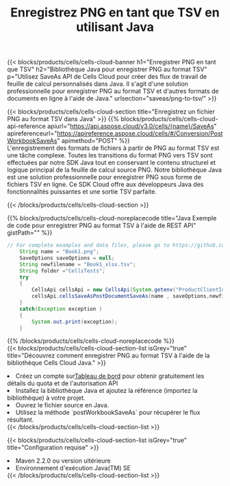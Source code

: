 ﻿---
title:  Enregistrez PNG en tant que TSV en utilisant Java
description:  Utilisation du SDK Cloud Aspose.Cells for Java pour enregistrer le fichier au format PNG au format TSV.
kwords: Excel, Save PNG as TSV, REST, Java
howto: How to save PNG as TSV using Aspose.Cells Cloud Java library.
---
{{< blocks/products/cells/cells-cloud-banner h1="Enregistrer PNG en tant que TSV" h2="Bibliothèque Java pour enregistrer PNG au format TSV" p="Utilisez SaveAs API de Cells Cloud pour créer des flux de travail de feuille de calcul personnalisés dans Java. Il s\'agit d\'une solution professionnelle pour enregistrer PNG au format TSV et d\'autres formats de documents en ligne à l\'aide de Java." urlsection="saveas/png-to-tsv/" >}}

{{< blocks/products/cells/cells-cloud-section title="Enregistrez un fichier PNG au format TSV dans Java" >}}
{{% blocks/products/cells/cells-cloud-api-reference apiurl="https://api.aspose.cloud/v3.0/cells/{name}/SaveAs" apireferenceurl="https://apireference.aspose.cloud/cells/#/Conversion/PostWorkbookSaveAs" apimethod="POST" %}}
<br/>
L'enregistrement des formats de fichiers à partir de PNG au format TSV est une tâche complexe. Toutes les transitions du format PNG vers TSV sont effectuées par notre SDK Java tout en conservant le contenu structurel et logique principal de la feuille de calcul source PNG. Notre bibliothèque Java est une solution professionnelle pour enregistrer PNG sous forme de fichiers TSV en ligne. Ce SDK Cloud offre aux développeurs Java des fonctionnalités puissantes et une sortie TSV parfaite.

{{< /blocks/products/cells/cells-cloud-section >}}

{{% blocks/products/cells/cells-cloud-noreplacecode title="Java Exemple de code pour enregistrer PNG au format TSV à l\'aide de REST API" gistPath="" %}}
  
```java
// For complete examples and data files, please go to https://github.com/aspose-cells-cloud/aspose-cells-cloud-java/
    String name = "Book1.png";
    SaveOptions saveOptions = null;
    String newfilename = "Book1_xlsx.tsv";
    String folder ="CellsTests";
    try 
    {
        CellsApi cellsApi = new CellsApi(System.getenv("ProductClientId"), System.getenv("ProductClientSecret"));
        cellsApi.cellsSaveAsPostDocumentSaveAs(name , saveOptions,newfilename,false,false,folder,null,null,null,true);                       
    }
    catch(Exception exception )
    {
        System.out.print(exception);
    }
```
  
{{% /blocks/products/cells/cells-cloud-noreplacecode %}}
<br/>
{{< blocks/products/cells/cells-cloud-section-list isGrey="true" title="Découvrez comment enregistrer PNG au format TSV à l\'aide de la bibliothèque Cells Cloud Java." >}}
<li> Créez un compte sur<a href="https://dashboard.aspose.cloud/">Tableau de bord</a> pour obtenir gratuitement les détails du quota et de l'autorisation API</li>
<li>Installez la bibliothèque Java et ajoutez la référence (importez la bibliothèque) à votre projet.</li>
<li>Ouvrez le fichier source en Java.</li>
<li>Utilisez la méthode `postWorkbookSaveAs` pour récupérer le flux résultant.</li>
{{< /blocks/products/cells/cells-cloud-section-list >}}

{{< blocks/products/cells/cells-cloud-section-list isGrey="true" title="Configuration requise" >}}
<li>Maven 2.2.0 ou version ultérieure</li>
<li>Environnement d'exécution Java(TM) SE</li>
{{< /blocks/products/cells/cells-cloud-section-list >}}
